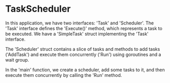 # TaskScheduler
In this application, we have two interfaces: 'Task' and 'Scheduler'. The 'Task' interface defines the 'Execute()' method, which represents a task to be executed. We have a 'SimpleTask' struct implementing the 'Task' interface.

The 'Scheduler' struct contains a slice of tasks and methods to add tasks ('AddTask') and execute them concurrently ('Run') using goroutines and a wait group.

In the 'main' function, we create a scheduler, add some tasks to it, and then execute them concurrently by calling the 'Run' method.
